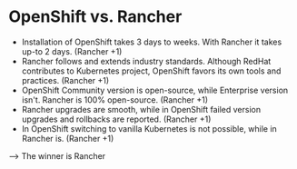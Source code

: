 # OpenShift vs. Rancher

- Installation of OpenShift takes 3 days to weeks. With Rancher it takes up-to 2 days. (Rancher +1)
- Rancher follows and extends industry standards. Although RedHat contributes to Kubernetes project, OpenShift favors its own tools and practices. (Rancher +1)
- OpenShift Community version is open-source, while Enterprise version isn't. Rancher is 100% open-source. (Rancher +1)
- Rancher upgrades are smooth, while in OpenShift failed version upgrades and rollbacks are reported. (Rancher +1)
- In OpenShift switching to vanilla Kubernetes is not possible, while in Rancher is. (Rancher +1)

--> The winner is Rancher
